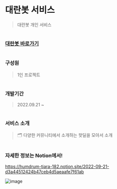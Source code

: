 # 대란봇 서비스
> 대란봇 개인 서비스
#
### [대란봇 바로가기](http://54.180.18.156:8080/)
#
### 구성원
> 1인 프로젝트
#
### 개발기간
> 2022.09.21 ~ 
#
### 서비스 소개
> 🗂 다양한 커뮤니티에서 소개하는 핫딜을 모아서 소개
#
#
### 자세한 정보는 Notion에서!
https://humdrum-tiara-182.notion.site/2022-09-21-d3a44512424b47ceb4d5aeaafe7f61ab
 
![image](https://user-images.githubusercontent.com/47582622/228147352-d778f0f6-144a-40fe-87f8-5b7334c2dcce.png)
